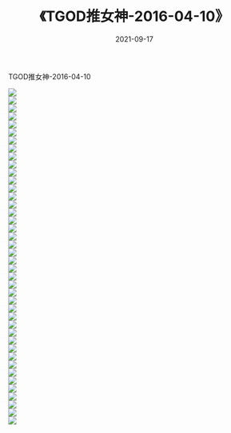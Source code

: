 ﻿---
layout: post
title:  《TGOD推女神-2016-04-10》
date:   2021-09-17
img: http://img.660000.xyz/Sharelink/网络美图/2021/TGOD推女神-2016-04-10/000.jpg
categories: [美女, 清纯, 唯美]
---

TGOD推女神-2016-04-10

  ![](http://img.660000.xyz/Sharelink/网络美图/2021/TGOD推女神-2016-04-10/001.jpg) <br> ![](http://img.660000.xyz/Sharelink/网络美图/2021/TGOD推女神-2016-04-10/002.jpg) <br> ![](http://img.660000.xyz/Sharelink/网络美图/2021/TGOD推女神-2016-04-10/003.jpg) <br> ![](http://img.660000.xyz/Sharelink/网络美图/2021/TGOD推女神-2016-04-10/004.jpg) <br> ![](http://img.660000.xyz/Sharelink/网络美图/2021/TGOD推女神-2016-04-10/005.jpg) <br> ![](http://img.660000.xyz/Sharelink/网络美图/2021/TGOD推女神-2016-04-10/006.jpg) <br> ![](http://img.660000.xyz/Sharelink/网络美图/2021/TGOD推女神-2016-04-10/007.jpg) <br> ![](http://img.660000.xyz/Sharelink/网络美图/2021/TGOD推女神-2016-04-10/008.jpg) <br> ![](http://img.660000.xyz/Sharelink/网络美图/2021/TGOD推女神-2016-04-10/009.jpg) <br> ![](http://img.660000.xyz/Sharelink/网络美图/2021/TGOD推女神-2016-04-10/010.jpg) <br> ![](http://img.660000.xyz/Sharelink/网络美图/2021/TGOD推女神-2016-04-10/011.jpg) <br> ![](http://img.660000.xyz/Sharelink/网络美图/2021/TGOD推女神-2016-04-10/012.jpg) <br> ![](http://img.660000.xyz/Sharelink/网络美图/2021/TGOD推女神-2016-04-10/013.jpg) <br> ![](http://img.660000.xyz/Sharelink/网络美图/2021/TGOD推女神-2016-04-10/014.jpg) <br> ![](http://img.660000.xyz/Sharelink/网络美图/2021/TGOD推女神-2016-04-10/015.jpg) <br> ![](http://img.660000.xyz/Sharelink/网络美图/2021/TGOD推女神-2016-04-10/016.jpg) <br> ![](http://img.660000.xyz/Sharelink/网络美图/2021/TGOD推女神-2016-04-10/017.jpg) <br> ![](http://img.660000.xyz/Sharelink/网络美图/2021/TGOD推女神-2016-04-10/018.jpg) <br> ![](http://img.660000.xyz/Sharelink/网络美图/2021/TGOD推女神-2016-04-10/019.jpg) <br> ![](http://img.660000.xyz/Sharelink/网络美图/2021/TGOD推女神-2016-04-10/020.jpg) <br> ![](http://img.660000.xyz/Sharelink/网络美图/2021/TGOD推女神-2016-04-10/021.jpg) <br> ![](http://img.660000.xyz/Sharelink/网络美图/2021/TGOD推女神-2016-04-10/022.jpg) <br> ![](http://img.660000.xyz/Sharelink/网络美图/2021/TGOD推女神-2016-04-10/023.jpg) <br> ![](http://img.660000.xyz/Sharelink/网络美图/2021/TGOD推女神-2016-04-10/024.jpg) <br> ![](http://img.660000.xyz/Sharelink/网络美图/2021/TGOD推女神-2016-04-10/025.jpg) <br> ![](http://img.660000.xyz/Sharelink/网络美图/2021/TGOD推女神-2016-04-10/026.jpg) <br> ![](http://img.660000.xyz/Sharelink/网络美图/2021/TGOD推女神-2016-04-10/027.jpg) <br> ![](http://img.660000.xyz/Sharelink/网络美图/2021/TGOD推女神-2016-04-10/028.jpg) <br> ![](http://img.660000.xyz/Sharelink/网络美图/2021/TGOD推女神-2016-04-10/029.jpg) <br> ![](http://img.660000.xyz/Sharelink/网络美图/2021/TGOD推女神-2016-04-10/030.jpg) <br> ![](http://img.660000.xyz/Sharelink/网络美图/2021/TGOD推女神-2016-04-10/031.jpg) <br> ![](http://img.660000.xyz/Sharelink/网络美图/2021/TGOD推女神-2016-04-10/032.jpg) <br> ![](http://img.660000.xyz/Sharelink/网络美图/2021/TGOD推女神-2016-04-10/033.jpg) <br> ![](http://img.660000.xyz/Sharelink/网络美图/2021/TGOD推女神-2016-04-10/034.jpg) <br> ![](http://img.660000.xyz/Sharelink/网络美图/2021/TGOD推女神-2016-04-10/035.jpg) <br> ![](http://img.660000.xyz/Sharelink/网络美图/2021/TGOD推女神-2016-04-10/036.jpg) <br> ![](http://img.660000.xyz/Sharelink/网络美图/2021/TGOD推女神-2016-04-10/037.jpg) <br> ![](http://img.660000.xyz/Sharelink/网络美图/2021/TGOD推女神-2016-04-10/038.jpg) <br> ![](http://img.660000.xyz/Sharelink/网络美图/2021/TGOD推女神-2016-04-10/039.jpg) <br> ![](http://img.660000.xyz/Sharelink/网络美图/2021/TGOD推女神-2016-04-10/040.jpg) <br> ![](http://img.660000.xyz/Sharelink/网络美图/2021/TGOD推女神-2016-04-10/041.jpg) <br> ![](http://img.660000.xyz/Sharelink/网络美图/2021/TGOD推女神-2016-04-10/042.jpg) <br>